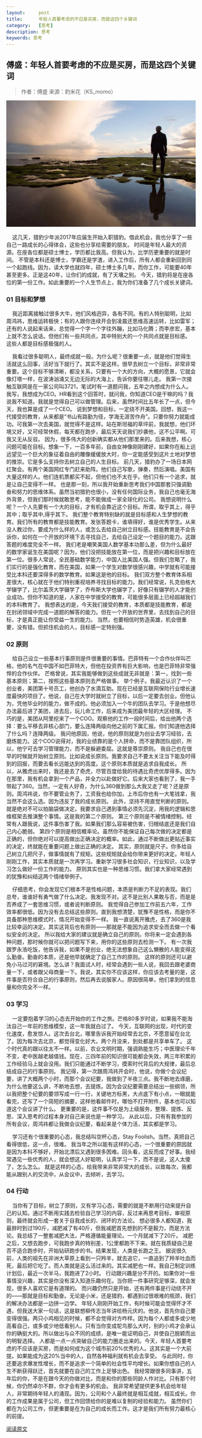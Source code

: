 ```yaml
---
layout:     post
title:      年轻人首要考虑的不应是买房，而是这四个关键词​
category:   [思考]
description: 思考
keywords: 思考
---
```


## 傅盛：年轻人首要考虑的不应是买房，而是这四个关键词​

> 作者：傅盛
> 来源：豹米花（KS_momo）

![背景图](/assets/images/keep-learn/0.jpeg)

&nbsp;&nbsp;&nbsp;&nbsp;这几天，猎豹少年派2017年应届生开始入职猎豹。借此机会，我也分享了一些自己一路成长的心得体会，这些也分享给需要的朋友。
时间是年轻人最大的资源。在座各位都是硕士博士，学历都比我高。但我认为，比学历更重要的就是时间。
不管是本科还是博士，学霸还是学渣，进入工作后，所有人都会重新回到同一个起跑线。因为，读大学也就四年，硕士博士多几年，而你工作，可能要40年甚至更多。正是这40年，让你们的成就，有了天壤之别。
今天，猎豹将是在座各位的第一份工作。如此重要的一个人生节点上，我为你们准备了几个成长关键词。

### 01 目标和梦想

&nbsp;&nbsp;&nbsp;&nbsp;我近距离接触过很多大牛，他们风格迥异，各有不同。有的人特别聪明，比如周鸿祎，思维运转极快；有的人跟你连续开会到凌晨还思维高速运转，比如雷军；还有的人说起来话来，总觉得一个字一个字往外蹦，比如马化腾；而李彦宏，基本上就不怎么说话。但他们有一些共同点，其中特别大的一个共同点就是目标感。
这些人都是目标感极强的人。

&nbsp;&nbsp;&nbsp;&nbsp;我看过很多聪明人，最终成就一般。为什么呢？很重要一点，就是他们觉得生活就这么回事，活好当下就行了。其实不是这样。很早去树立一个目标，非常非常重要。这个目标不够清晰，都没关系，只要有一个大的方向，大概的愿景，它就会像灯塔一样，在波涛汹涌又无边无际的大海上，告诉你要往哪儿走。
我第一次接触互联网是在一家公司叫3721，笔试时有一道题问我，五年之内想成为什么人。我写，我想成为CEO。HR看到这个回答时，就问我，你知道CEO是干嘛的吗？我说我不知道。我就是觉得自己可以做管理。后来，虽然时间比五年长了一点，但今天，我也算是成了一个CEO。
说到梦想和目标，一定绕不开美国。回想，我这一代接受的教育，从来都是“书山有路勤为径，学海无涯苦作舟”。只要你努力就能成功。可我第一次去美国，就觉得不是这样。站在斯坦福的草坪前，我就想，他们环境又好，又可经常休假，每天都在跑步，最后天天说我们抄袭他，这不公平啊。可我又无从反驳。
因为，很多伟大的创新确实都从他们那里来的。后来我想，核心问题可能在目标。想象一下，一百多年前，自由女神像刚刚建好，如果你在船上远远望见一个巨大的象征着自由的雕像缓缓放大时，你一定能感受到这片土地对梦想的推崇。它是多么支持你去树立自己的人生目标。
前几天，猎豹办了一场日本网红聚会。有两个美国网红专门赶来助阵。他们自己写歌，弹奏，然后演唱。美国有大量这样的人。他们连机票都买不起，但他们也不太在乎。他们只有一个追求，就是让自己变得不一样。
也是那一刻，所以我开始重新思考我们中国那套只强调勤奋和努力的思维体系。虽然当初猎豹也很小，没有任何国际业务，我自己也毫无海外背景，但我们那时候就敢思考，能不能做成一家全球化的公司。
我想说明什么呢？一个人先要有一个大的目标，才有机会靠近这个目标。所谓，取乎其上，得乎其中；取乎其中,得乎其下。
我们整个教育特别缺的就是目标感和人生梦想的教育。我们所有的教育都是技能教育。发张答题卡，谁填得好，谁是优秀学生。从来没人教过你，要成为什么样的人，或怎么去给自己树立目标感。技能教育是不会告诉你，如何在一个开放的环境下去寻找自己，去给自己设定一个题目的能力。这跟答题的难度完全不一样。
我们老是嘲笑美国人数学基本功那么差，但为什么最好的数学家诞生在美国呢？因为，他们没把技能放在第一位，而是把兴趣和目标放在第一位。很多人常说，全民基础数学能力，中国人比美国人强。但我们忽略了，我们实行的是强化教育，而在美国，如果一个学生对数学很感兴趣，中学就有可能接受比本科还要深得多的数学教育。如果这是他的目标。
我们双方整个教育体系相差很大，核心就在于他们特别重视培养寻找目标的能力。我们经常说，扎克伯格大学辍学了，比尔盖茨大学辍学了，乔布斯大学也辍学了，好像只有辍学的人才能创业成功。但你不知道的是，人家在中学接受的教育，可能很多层面上已经超越我们的本科教育了。
我想表达的是，今天我们接受的教育，本质都是技能教育，都是在封闭领域中完成一道题的解答的能力。但在一个开放的世界里，去找到自己的目标，才是真正能让你受益一生的能力。
当然，也要相信时势造英雄，机会很重要，没有错。但抓住机会的人，目标感一定特别强。

### 02 原则

&nbsp;&nbsp;&nbsp;&nbsp;给自己设立一些基本行事原则是件很重要的事情。巴菲特有一个合作伙伴叫芒格，他的名气在中国不如巴菲特大，但他在投资界有巨大影响，也是巴菲特非常强悍的合作伙伴。
芒格曾说，其实我能够做到这些成就无非就是：第一，找到一些基本原则；第二，按照这些基本原则去严格做事。
举个例子。我最近认识了一个创业者，美团第十号员工，他创办了水滴互助。现在已经是互联网保险行业增长速度最快的项目了。他说，自己在大学时就树立了目标，以后一定要去创业。但他认为，凭他毕业时的能力，做不成的。他必须加入一个牛的团队去学习。于是他想尽办法最后进了美团，进去后，玩儿命工作，后来成为美团最年轻的大区经理。
不巧的是，美团从阿里挖来了一个COO。观察他的工作一段时间后，给出他两个选择：要么平移去非核心部门，要么连降两级向他之前的下属汇报。你们知道他选择了什么吗？连降两级。
我问他原因，他说，他的原则就是为创业去学习经验，去磨炼能力。这个COO说得对，我的业绩靠的是个人拼命，而不是靠团队组织，所以，他宁可去学习管理能力，而不是躲避委屈。这就是尊崇原则。
我自己也在很早的时候就开始树立原则。比如说成长原则。我要求自己不要太关注当下能及时得到的回报，而要去看长远能达到的高度。这个原则本质就是追求自我成长。
所以，从雅虎出来时，我还是去了奇虎，尽管百度给我的待遇比奇虎优厚得多。因为在那里，我有机会拿到一个产品，并全力以赴做好它。后来大家也看到了，我一手带起了360。当然，一定有人好奇，为什么360做到那么大我又走了呢？还是原则。周鸿祎说，你不要管业务了，工资我也给你加，上市后你也有一大笔钱拿，我当然不会这么选。因为违反了我的成长原则。
此外，坚持不用直觉判断的原则。就是绝对不可以拍脑袋做决定。我要求自己遇到事情必须先沉淀，用我的逻辑和思维框架去推演整个事情。这是我的第二个原则。
第三个原则是不被情绪控制。经常有人跟我说，这件事伤害了我。如果我们那么容易被伤害，归根结底还是我们自己内心脆弱。
第四个原则是相信概率论。虽然你不能保证自己每次做的决定都是正确的，但你绝对可以提高做出正确决定的概率。如此，通过不断做出更贴近事实的决定，终就能在重要问题上做出正确的决定。
其实，原则就是尺子。你多给自己树立几把尺子，做事情就有了规矩。这些规矩就会给你带来更好的决定。年轻人刚刚工作，其实本质就是一次再学习。重新学习很多社会知识，行业知识，以及学习怎么做好一份工作的能力。
原则其实也是一种思维习惯。我们拿大家经常遇到的犹豫和纠结这两个情绪举例子。

&nbsp;&nbsp;&nbsp;&nbsp;仔细思考，你会发现它们根本不是性格问题，本质是判断力不足的表现。我们总夸，谁谁好有勇气做了什么决定。我发现不对。这不是比别人果敢与否，而是是否养成了一套思维习惯，或者说判断原则。
我觉得自己参加工作前五六年，工作效率都很低。因为没有去总结这些原则。直到我想清楚，犹豫不是性格，而是你不具备那种思维模式时，情况开始变得不一样。
我一直说离开雅虎，去了360是我比较幸运的决定。其实这背后也有原则——那就是不能因为追求安全而去做一个看似安全的决定。
所以我给大家的建议就是确立自己的原则。你将来一定会遇到各种问题，那时候你就可以把问题写下来，用你的这些原则去检测一下。
有一次我跟罗永浩吃饭，他告诉我，如果不是创业，绝无法想象自己这么懒散的人能变得这么勤奋。勤奋的本质，还是他早就确定了自己工作的原则。
这样的原则还可以避免小马过河的窘境。怎么讲？我面试人时，经常会遇到一些人说，我回去跟老婆商量一下，或者跟父母商量一下。我说，其实你不应该这样，你应该去考量的是，这件事是否符合自己的行事原则，然后再去说服家人。原因很简单，他们拿到的信息量和你完全不一样。

### 03 学习

&nbsp;&nbsp;&nbsp;&nbsp;一定要抱着学习的心态去开始你的工作之旅。芒格80多岁时说，如果我不能淘汰自己一年前的思维模型，这一年我就白过了。
今天，互联网的出现，时代的变化速度，愈发惊人。这次去台北，哪里告诉我开始经常去北京，不愿意留在台北了。因为每次去北京，都觉得变化好大。两个月没来，到处都是共享单车了。
这个时代真的跟以往太不一样。以前，农业文明时期，强调熟能生巧；中医理论千年不变，老中医越老越值钱。现在，三四年前的知识很可能都会失效，两三年积累的工作经验马上就会没用。我们只能通过不断学习，摸索时代背后的大规律，最后总结成自己的行事原则。
我记得，第一次跟周鸿祎开会时，他说，你做个会议纪要，讲了大概两个小时，而那个会议纪要，我做到了半夜三点。我不断地去琢磨，为什么他要这么讲，不断地去想，去提炼。因为会议纪要需要总结出一些纲领，所以我把整个纪要的要领写成一行一行，关键地方标黑，大点底下有小点，一眼就能看完，还写了一个简短的摘要，这样他看邮件时，哪怕不打开附件，基本也可以知道这个会议讲了什么。
更重要的是，这件事不仅是为上级服务，整理、提炼、反思、深入思考的过程本身对自己来说也是一种学习。
从此以后，只有有我参加的所有会议，周鸿祎都让我做会议纪要，看起来是个体力活，其实都是学习。

&nbsp;&nbsp;&nbsp;&nbsp;学习还有个很重要的心态，我总结叫空杯心态，Stay Foolish。当然，真把自己看得很低，这一点，很难。
我当年之所以能有这样的心态，一个很重要的原因就是因为本科不够好，开始北漂后又遇到很多困难。回头看，这反而成了好事。我经常遇见一些优秀的人，就会想这人好聪明，认真学习一下，而不是说，这人太傻了，怎么怎么。
就是这样的心态，给我带来非常非常大的成长，以致每次，我都能从跟别人的交流中，从会议中，去倾听，去学习。

### 04 行动

&nbsp;&nbsp;&nbsp;&nbsp;当你有了目标，树立了原则，又有学习心态，需要的就是不断用行动来提升自己的认知。通过不断用实践去检验自己学习的内容，反过来再思考目标，审视原则，最终就会形成一套关于自我成长的、闭环的方法论。
想必很多人都知道，我最胖时到过190斤，减肥减了有40斤，但我减肥首先想到的不是毅力，而是方法论。我总结了一整套减肥大法，严格遵循能量理论。一个月就减下了20斤。
减肥之后，又想去跑步，可我跑步真的特别差，1公里都跑不下来。就在我质疑自己是否不适合跑步时，开始钻研跑步的书。结果发现，人类是长跑之王。
据说很久前，人类的祖先在非洲大草原上看到一只羚羊，就去追它，一直追到了羚羊吐血而死，最后把它吃了。而人类就是这么活过来的。其实减肥也一样。我自己制定训练计划后，最近一次半马，我跑进了2小时。
行动跟兴趣是分不开的。如果你对一些事情没兴趣，其实是你没有深入知道乐趣何在。当你把一件事研究足够深，就会发现，很多人喜欢它是有道理的。
而兴趣仍然只是开始，还有两件事是行动绕不开的——那就是目标和勤奋。无论是小米，还是猎豹，都遇到过很艰难的瓶颈，我们的解决办法都是一边拼一边学。
年轻人刚刚开始工作，有时候可能会觉得怀才不遇，但我送大家一句话，这是联想柳传志当年讲给杨元庆的。他说，首先你自己要变得很强。两只小鸡相见的时候，都不会觉得对方咋样。因为每个人都或多或少地高看自己，或多或少地低看别人。只有当你变成鸵鸟那么大时，别的小鸡才会承认你的确挺大的。所以做出与众不同的成绩，是唯一能证明自己，并使自己脱颖而出的明智选择。
人都是一点一点突破自己的能力圈走出来的。今天，年轻人首要考虑的不应该是买房，而是如何成为这个城市前20%优秀的人。这其实是一个大前提。如果能成为这20%当中的人，自然各种福利就有机会去享受。
与此同时，你还要追求爆发性增长，而不是追求一个简单的社会性平均增长。如果你想自己的人生不断获得跃迁，首先就要在自己的工作上足够出色。
我经常跟很多同事讲，五年后的你，不是在跟今天的你做对比，而是和你的那些同龄人作对比。只有那个时候，你仍然卓尔不群，你才会有更多的机会。
我非常希望提供更多机会给年轻人，非常期待年轻人的涌现。因为，公司和个人最终就是相互成就，相互成长。你的工作成果是属于公司，但工作回馈给你的是难以复制的经验和能力。
虽然你们都在为公司工作，但更重要是在为自己的成长而工作。这才是我们所有努力最核心的前提。


[阅读原文](http://mp.weixin.qq.com/s/5ViWJ1WOliHUidPmTjcSbQ)

